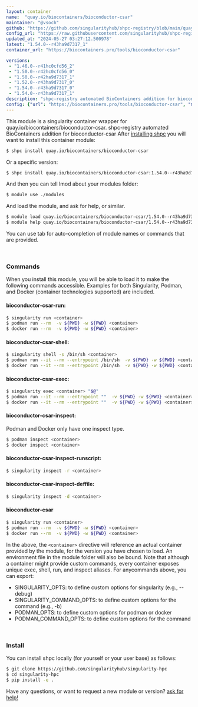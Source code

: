 ```yaml
---
layout: container
name:  "quay.io/biocontainers/bioconductor-csar"
maintainer: "@vsoch"
github: "https://github.com/singularityhub/shpc-registry/blob/main/quay.io/biocontainers/bioconductor-csar/container.yaml"
config_url: "https://raw.githubusercontent.com/singularityhub/shpc-registry/main/quay.io/biocontainers/bioconductor-csar/container.yaml"
updated_at: "2024-05-27 03:27:12.500978"
latest: "1.54.0--r43ha9d7317_1"
container_url: "https://biocontainers.pro/tools/bioconductor-csar"

versions:
 - "1.46.0--r41hc0cfd56_2"
 - "1.50.0--r42hc0cfd56_0"
 - "1.50.0--r42ha9d7317_1"
 - "1.52.0--r43ha9d7317_0"
 - "1.54.0--r43ha9d7317_0"
 - "1.54.0--r43ha9d7317_1"
description: "shpc-registry automated BioContainers addition for bioconductor-csar"
config: {"url": "https://biocontainers.pro/tools/bioconductor-csar", "maintainer": "@vsoch", "description": "shpc-registry automated BioContainers addition for bioconductor-csar", "latest": {"1.54.0--r43ha9d7317_1": "sha256:7e9efeb94ab9e10032e8b96fff3480437dd50bad7e363000aca2b147805f66f6"}, "tags": {"1.46.0--r41hc0cfd56_2": "sha256:48f7b04399c514fab7bb35ddd62affcefb8ed49b4c2194854eb0b5eb89bda879", "1.50.0--r42hc0cfd56_0": "sha256:852fa603953a9fa0552274f1b231a6d7d169449b6d95ced4614fdf67b83124db", "1.50.0--r42ha9d7317_1": "sha256:2bd2fe27e3db9e4776e6bbb13f4bf13285529f6642852c2b154b2cff195c071b", "1.52.0--r43ha9d7317_0": "sha256:5fbe295a8c85583c962a0a07168c24452f16daba19199d31e9c43b3a6af9068f", "1.54.0--r43ha9d7317_0": "sha256:4f6c5f65d7612e2f1c925aa145ec235475cabb48bd26d9734033e1323b6a9d9a", "1.54.0--r43ha9d7317_1": "sha256:7e9efeb94ab9e10032e8b96fff3480437dd50bad7e363000aca2b147805f66f6"}, "docker": "quay.io/biocontainers/bioconductor-csar"}
---
```


This module is a singularity container wrapper for quay.io/biocontainers/bioconductor-csar.
shpc-registry automated BioContainers addition for bioconductor-csar
After [installing shpc](#install) you will want to install this container module:


```bash
$ shpc install quay.io/biocontainers/bioconductor-csar
```

Or a specific version:

```bash
$ shpc install quay.io/biocontainers/bioconductor-csar:1.54.0--r43ha9d7317_1
```

And then you can tell lmod about your modules folder:

```bash
$ module use ./modules
```

And load the module, and ask for help, or similar.

```bash
$ module load quay.io/biocontainers/bioconductor-csar/1.54.0--r43ha9d7317_1
$ module help quay.io/biocontainers/bioconductor-csar/1.54.0--r43ha9d7317_1
```

You can use tab for auto-completion of module names or commands that are provided.

<br>

### Commands

When you install this module, you will be able to load it to make the following commands accessible.
Examples for both Singularity, Podman, and Docker (container technologies supported) are included.

#### bioconductor-csar-run:

```bash
$ singularity run <container>
$ podman run --rm  -v ${PWD} -w ${PWD} <container>
$ docker run --rm  -v ${PWD} -w ${PWD} <container>
```

#### bioconductor-csar-shell:

```bash
$ singularity shell -s /bin/sh <container>
$ podman run --it --rm --entrypoint /bin/sh  -v ${PWD} -w ${PWD} <container>
$ docker run --it --rm --entrypoint /bin/sh  -v ${PWD} -w ${PWD} <container>
```

#### bioconductor-csar-exec:

```bash
$ singularity exec <container> "$@"
$ podman run --it --rm --entrypoint ""  -v ${PWD} -w ${PWD} <container> "$@"
$ docker run --it --rm --entrypoint ""  -v ${PWD} -w ${PWD} <container> "$@"
```

#### bioconductor-csar-inspect:

Podman and Docker only have one inspect type.

```bash
$ podman inspect <container>
$ docker inspect <container>
```

#### bioconductor-csar-inspect-runscript:

```bash
$ singularity inspect -r <container>
```

#### bioconductor-csar-inspect-deffile:

```bash
$ singularity inspect -d <container>
```



#### bioconductor-csar

```bash
$ singularity run <container>
$ podman run --rm  -v ${PWD} -w ${PWD} <container>
$ docker run --rm  -v ${PWD} -w ${PWD} <container>
```


In the above, the `<container>` directive will reference an actual container provided
by the module, for the version you have chosen to load. An environment file in the
module folder will also be bound. Note that although a container
might provide custom commands, every container exposes unique exec, shell, run, and
inspect aliases. For anycommands above, you can export:

 - SINGULARITY_OPTS: to define custom options for singularity (e.g., --debug)
 - SINGULARITY_COMMAND_OPTS: to define custom options for the command (e.g., -b)
 - PODMAN_OPTS: to define custom options for podman or docker
 - PODMAN_COMMAND_OPTS: to define custom options for the command

<br>

### Install

You can install shpc locally (for yourself or your user base) as follows:

```bash
$ git clone https://github.com/singularityhub/singularity-hpc
$ cd singularity-hpc
$ pip install -e .
```

Have any questions, or want to request a new module or version? [ask for help!](https://github.com/singularityhub/singularity-hpc/issues)